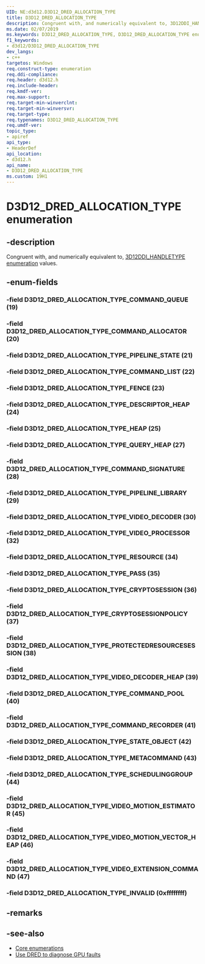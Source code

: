```yaml
---
UID: NE:d3d12.D3D12_DRED_ALLOCATION_TYPE
title: D3D12_DRED_ALLOCATION_TYPE
description: Congruent with, and numerically equivalent to, 3D12DDI_HANDLETYPE enumeration values.
ms.date: 02/07/2019
ms.keywords: D3D12_DRED_ALLOCATION_TYPE, D3D12_DRED_ALLOCATION_TYPE enumeration, d3d12/D3D12_DRED_ALLOCATION_TYPE, d3d12/D3D12_DRED_ALLOCATION_TYPE enumeration, direct3d12.d3d12_dred_allocation_type
f1_keywords:
- d3d12/D3D12_DRED_ALLOCATION_TYPE
dev_langs:
- c++
targetos: Windows
req.construct-type: enumeration
req.ddi-compliance: 
req.header: d3d12.h
req.include-header: 
req.kmdf-ver: 
req.max-support: 
req.target-min-winverclnt: 
req.target-min-winversvr: 
req.target-type: 
req.typenames: D3D12_DRED_ALLOCATION_TYPE
req.umdf-ver: 
topic_type:
- apiref
api_type:
- HeaderDef
api_location:
- d3d12.h
api_name:
- D3D12_DRED_ALLOCATION_TYPE
ms.custom: 19H1
---
```


# D3D12_DRED_ALLOCATION_TYPE enumeration

## -description

Congruent with, and numerically equivalent to, [3D12DDI_HANDLETYPE enumeration](/windows-hardware/drivers/ddi/content/d3d12umddi/ne-d3d12umddi-d3d12ddi_handletype) values.

## -enum-fields

### -field D3D12_DRED_ALLOCATION_TYPE_COMMAND_QUEUE (19)

### -field D3D12_DRED_ALLOCATION_TYPE_COMMAND_ALLOCATOR (20)

### -field D3D12_DRED_ALLOCATION_TYPE_PIPELINE_STATE (21)

### -field D3D12_DRED_ALLOCATION_TYPE_COMMAND_LIST (22)

### -field D3D12_DRED_ALLOCATION_TYPE_FENCE (23)

### -field D3D12_DRED_ALLOCATION_TYPE_DESCRIPTOR_HEAP (24)

### -field D3D12_DRED_ALLOCATION_TYPE_HEAP (25)

### -field D3D12_DRED_ALLOCATION_TYPE_QUERY_HEAP (27)

### -field D3D12_DRED_ALLOCATION_TYPE_COMMAND_SIGNATURE (28)

### -field D3D12_DRED_ALLOCATION_TYPE_PIPELINE_LIBRARY (29)

### -field D3D12_DRED_ALLOCATION_TYPE_VIDEO_DECODER (30)

### -field D3D12_DRED_ALLOCATION_TYPE_VIDEO_PROCESSOR (32)

### -field D3D12_DRED_ALLOCATION_TYPE_RESOURCE (34)

### -field D3D12_DRED_ALLOCATION_TYPE_PASS (35)

### -field D3D12_DRED_ALLOCATION_TYPE_CRYPTOSESSION (36)

### -field D3D12_DRED_ALLOCATION_TYPE_CRYPTOSESSIONPOLICY (37)

### -field D3D12_DRED_ALLOCATION_TYPE_PROTECTEDRESOURCESESSION (38)

### -field D3D12_DRED_ALLOCATION_TYPE_VIDEO_DECODER_HEAP (39)

### -field D3D12_DRED_ALLOCATION_TYPE_COMMAND_POOL (40)

### -field D3D12_DRED_ALLOCATION_TYPE_COMMAND_RECORDER (41)

### -field D3D12_DRED_ALLOCATION_TYPE_STATE_OBJECT (42)

### -field D3D12_DRED_ALLOCATION_TYPE_METACOMMAND (43)

### -field D3D12_DRED_ALLOCATION_TYPE_SCHEDULINGGROUP (44)

### -field D3D12_DRED_ALLOCATION_TYPE_VIDEO_MOTION_ESTIMATOR (45)

### -field D3D12_DRED_ALLOCATION_TYPE_VIDEO_MOTION_VECTOR_HEAP (46)

### -field D3D12_DRED_ALLOCATION_TYPE_VIDEO_EXTENSION_COMMAND (47)

### -field D3D12_DRED_ALLOCATION_TYPE_INVALID (0xffffffff)

## -remarks

## -see-also

* [Core enumerations](/windows/desktop/direct3d12/direct3d-12-enumerations)
* [Use DRED to diagnose GPU faults](/windows/desktop/direct3d12/use-dred)
